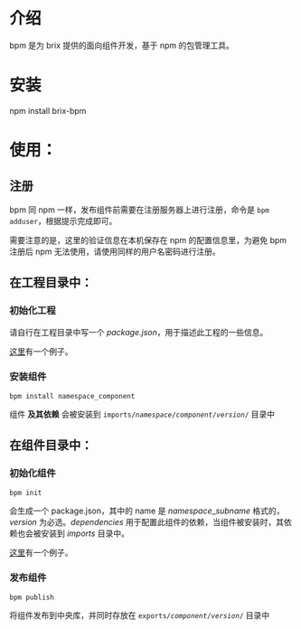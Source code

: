# 介绍

bpm 是为 brix 提供的面向组件开发，基于 npm 的包管理工具。

# 安装

npm install brix-bpm

# 使用：

## 注册

bpm 同 npm 一样，发布组件前需要在注册服务器上进行注册，命令是 ```bpm adduser```，根据提示完成即可。

需要注意的是，这里的验证信息在本机保存在 npm 的配置信息里，为避免 bpm 注册后 npm 无法使用，请使用同样的用户名密码进行注册。

## 在工程目录中：

### 初始化工程

请自行在工程目录中写一个 <var>package.json</var>，用于描述此工程的一些信息。

[这里](https://github.com/etaoux/bpm-test/blob/master/projects/etao.ux.x1/package.example.json)有一个例子。

### 安装组件

```shell
bpm install namespace_component
```

组件 __及其依赖__ 会被安装到 <code>imports/<var>namespace</var>/<var>component</var>/<var>version</var>/</code> 目录中

## 在组件目录中：

### 初始化组件

```shell
bpm init
```

会生成一个 package.json，其中的 name 是 <var>namespace</var>\_<var>subname</var> 格式的， <var>version</var> 为必选。<var>dependencies</var> 用于配置此组件的依赖，当组件被安装时，其依赖也会被安装到 <var>imports</var> 目录中。

[这里](https://github.com/etaoux/bpm-test/blob/master/projects/etao.ux.x1/components/abc/package.example.json)有一个例子。

### 发布组件

```shell
bpm publish
```

将组件发布到中央库，并同时存放在 <code>exports/<var>component</var>/<var>version</var>/</code> 目录中
